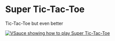 # Super Tic-Tac-Toe

Tic-Tac-Toe but even better

[![VSauce showing how to play Super Tic-Tac-Toe](http://img.youtube.com/vi/_Na3a1ZrX7c/0.jpg)](https://www.youtube.com/watch?v=_Na3a1ZrX7c)